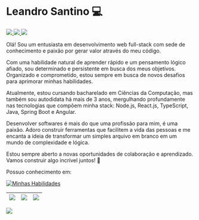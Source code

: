 # Leandro Santino 💻

<div>  
     <a href = "mailto:leandrosantino2013@gmail.com">
       <img src="https://img.shields.io/badge/Gmail-D14836?style=for-the-badge&logo=gmail&logoColor=white" target="_blank">
     </a>
     <a href="https://www.linkedin.com/in/leandro-santino-7b2717215/" target="_blank">
       <img src="https://img.shields.io/badge/-LinkedIn-%230077B5?style=for-the-badge&logo=linkedin&logoColor=white" target="_blank">
     </a>
     <a href="https://see-my-code.vercel.app/" target="_blank">
       <img src="https://img.shields.io/badge/website-000000?style=for-the-badge&logo=About.me&logoColor=white" target="_blank">
     </a>
 </div>

Olá! Sou um entusiasta em desenvolvimento web full-stack com sede de conhecimento e paixão por gerar valor através do meu código.

Com uma habilidade natural de aprender rápido e um pensamento lógico afiado, sou determinado e persistente em busca dos meus objetivos. Organizado e comprometido, estou sempre em busca de novos desafios para aprimorar minhas habilidades.

Atualmente, estou cursando bacharelado em Ciências da Computação, mas também sou autodidata há mais de 3 anos, mergulhando profundamente nas tecnologias que compõem minha stack: Node.js, React.js, TypeScript, Java, Spring Boot e Angular.

Desenvolver softwares é mais do que uma profissão para mim, é uma paixão. Adoro construir ferramentas que facilitem a vida das pessoas e me encanta a ideia de transformar um simples arquivo em branco em um mundo de complexidade e lógica.

Estou sempre aberto a novas oportunidades de colaboração e aprendizado. Vamos construir algo incrível juntos! 🚀

Possuo conhecimento em:

[![Minhas Habilidades](https://skillicons.dev/icons?i=java,spring,angular,nodejs,ts,react,docker,postgresql,sqlite,git
)](https://skillicons.dev)
  
| ![](http://github-profile-summary-cards.vercel.app/api/cards/stats?username=leandrosantino&theme=dark) | ![](http://github-profile-summary-cards.vercel.app/api/cards/repos-per-language?username=leandrosantino&hide=Html&theme=dark) |   ![](http://github-profile-summary-cards.vercel.app/api/cards/most-commit-language?username=leandrosantino&theme=dark) |
| :-: | :-: | :-: |

![](http://github-profile-summary-cards.vercel.app/api/cards/profile-details?username=leandrosantino&theme=dark)
